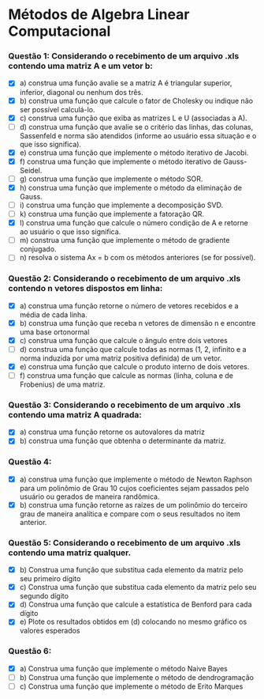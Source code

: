 # Métodos de Algebra Linear Computacional

### Questão 1: Considerando o recebimento de um arquivo .xls contendo uma matriz A e um vetor b:
- [x] a) construa uma função avalie se a matriz A é triangular superior, inferior, diagonal ou nenhum dos três.
- [x] b) construa uma função que calcule o fator de Cholesky ou indique não ser possível calculá-lo.
- [x] c) construa uma função que exiba as matrizes L e U (associadas a A).
- [ ] d) construa uma função que avalie se o critério das linhas, das colunas, Sassenfeld e norma são atendidos (informe ao usuário essa situação e o que isso significa).
- [x] e) construa uma função que implemente o método iterativo de Jacobi.
- [x] f) construa uma função que implemente o método iterativo de Gauss-Seidel.
- [ ] g) construa uma função que implemente o método SOR.
- [x] h) construa uma função que implemente o método da eliminação de Gauss.
- [ ] i) construa uma função que implemente a decomposição SVD.
- [ ] k) construa uma função que implemente a fatoração QR.
- [x] l) construa uma função que calcule o número condição de A e retorne ao usuário o que isso significa.
- [ ] m) construa uma função que implemente o método de gradiente conjugado.
- [ ] n) resolva o sistema Ax = b com os métodos anteriores (se for possível).

### Questão 2: Considerando o recebimento de um arquivo .xls contendo n vetores dispostos em linha:
- [x] a) construa uma função retorne o número de vetores recebidos e a média de cada linha.
- [x] b) construa uma função que receba n vetores de dimensão n e encontre uma base ortonormal
- [x] c) construa uma função que calcule o ângulo entre dois vetores
- [ ] d) construa uma função que calcule todas as normas (1, 2, infinito e a norma induzida por uma matriz positiva definida) de um vetor.
- [x] e) construa uma função que calcule o produto interno de dois vetores.
- [ ] f) construa uma função que calcule as normas (linha, coluna e de Frobenius) de uma matriz.

### Questão 3: Considerando o recebimento de um arquivo .xls contendo uma matriz A quadrada:
- [x] a) construa uma função retorne os autovalores da matriz
- [x] b) construa uma função que obtenha o determinante da matriz.

### Questão 4: 
- [x] a) construa uma função que implemente o método de Newton Raphson para um polinômio de Grau 10 cujos coeficientes sejam passados pelo usuário ou gerados de maneira randômica.
- [x] b) construa uma função retorne as raízes de um polinômio do terceiro grau de maneira analítica
e compare com o seus resultados no item anterior.

### Questão 5: Considerando o recebimento de um arquivo .xls contendo uma matriz qualquer.
- [x] b) Construa uma função que substitua cada elemento da matriz pelo seu primeiro dígito
- [x] c) Construa uma função que substitua cada elemento da matriz pelo seu segundo dígito
- [x] d) Construa uma função que calcule a estatística de Benford para cada dígito
- [x] e) Plote os resultados obtidos em (d) colocando no mesmo gráfico os valores esperados
 
### Questão 6:
- [x] a) Construa uma função que implemente o método Naive Bayes
- [ ] b) Construa uma função que implemente o método de dendrogramação
- [ ] c) Construa uma função que implemente o método de Erito Marques
